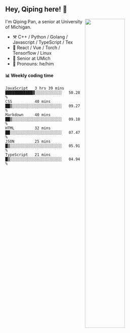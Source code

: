 

## Hey, Qiping here! :wave:

[<img align="right" width="50%" src="https://github-readme-stats.vercel.app/api?username=ppppqp&theme=dark&show_icons=true">](https://metrics.lecoq.io/ppppqp?template=classic)


I'm Qiping Pan, a senior at University of Michigan.

-   :hammer_and_pick: C++ / Python / Golang / Javascript / TypeScript / Tex
-   :pencil: React / Vue / Torch / Tensorflow / Linux 
-   :seedling: Senior at UMich
-   :man: Pronouns: he/him



#### :bar_chart: Weekly coding time

<!--START_SECTION:waka-->

```text
JavaScript   3 hrs 39 mins   ████████████▓░░░░░░░░░░░░   50.28 %
CSS          40 mins         ██▒░░░░░░░░░░░░░░░░░░░░░░   09.27 %
Markdown     40 mins         ██▒░░░░░░░░░░░░░░░░░░░░░░   09.18 %
HTML         32 mins         ██░░░░░░░░░░░░░░░░░░░░░░░   07.47 %
JSON         25 mins         █▒░░░░░░░░░░░░░░░░░░░░░░░   05.91 %
TypeScript   21 mins         █▒░░░░░░░░░░░░░░░░░░░░░░░   04.94 %
```

<!--END_SECTION:waka-->
